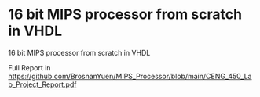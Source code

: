 # 16 bit MIPS processor from scratch in VHDL

16 bit MIPS processor from scratch in VHDL

Full Report in https://github.com/BrosnanYuen/MIPS_Processor/blob/main/CENG_450_Lab_Project_Report.pdf
